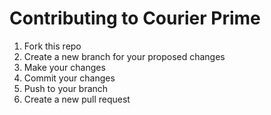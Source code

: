 # Contributing to Courier Prime

1. Fork this repo
2. Create a new branch for your proposed changes
3. Make your changes
4. Commit your changes
5. Push to your branch
6. Create a new pull request
